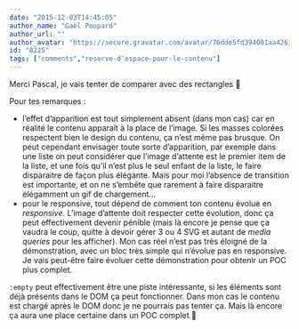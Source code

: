 ```yaml
---
date: "2015-12-03T14:45:05"
author_name: "Gaël Poupard"
author_url: ""
author_avatar: "https://secure.gravatar.com/avatar/76dde5fd394081aa4261802372fe2e33"
id: "8225"
tags: ["comments","reserve-dʼespace-pour-le-contenu"]
---
```

Merci Pascal, je vais tenter de comparer avec des rectangles 🙂

Pour tes remarques&nbsp;:

* lʼeffet dʼapparition est tout simplement absent (dans mon cas) car en réalité le contenu apparaît à la place de lʼimage. Si les masses colorées respectent bien le design du contenu, ça nʼest même pas brusque. On peut cependant envisager toute sorte dʼapparition, par exemple dans une liste on peut considérer que lʼimage dʼattente est le premier item de la liste, et une fois quʼil nʼest plus le seul enfant de la liste, le faire disparaitre de façon plus élégante. Mais pour moi lʼabsence de transition est importante, et on ne sʼembête que rarement à faire disparaitre élégamment un gif de chargement…
* pour le responsive, tout dépend de comment ton contenu évolue en _responsive_. Lʼimage dʼattente doit respecter cette évolution, donc ça peut effectivement devenir pénible (mais là encore je pense que ça vaudra le coup, quitte à devoir gérer 3 ou 4 SVG et autant de _media queries_ pour les afficher). Mon cas réel nʼest pas très éloigné de la démonstration, avec un bloc très simple qui nʼévolue pas en responsive. Je vais peut-être faire évoluer cette démonstration pour obtenir un POC plus complet.

`:empty` peut effectivement être une piste intéressante, si les éléments sont déjà présents dans le DOM ça peut fonctionner. Dans mon cas le contenu est chargé après le DOM donc je ne pourrais pas tenter ça. Mais là encore ça aura une place certaine dans un POC complet 🙂